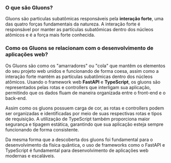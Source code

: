 ### O que são Gluons?

Gluons são particulas subatômicas responsáveis pela **interação forte**, uma das quatro forças fundamentais da natureza. A interação forte é responsável por manter as partículas subatômicas dentro dos núcleos atômicos e é a força mais forte conhecida. 

### Como os Gluons se relacionam com o desenvolvimento de aplicações web?

Os Gluons são como os "amarradores" ou "cola" que mantêm os elementos do seu projeto web unidos e funcionando de forma coesa, assim como a interação forte mantém as partículas subatômicas dentro dos núcleos atômicos. Usando o framework web **FastAPI** e **TypeScript**, os gluons são representados pelas rotas e controllers que interligam sua aplicação, permitindo que os dados fluam de maneira organizada entre o front-end e o back-end. 

Assim como os gluons possuem carga de cor, as rotas e controllers podem ser organizadas e identificadas por meio de suas respectivas rotas e tipos de requisição. A utilização de TypeScript também proporciona maior segurança e tipagem estática, garantindo que sua aplicação esteja sempre funcionando de forma consistente. 

Da mesma forma que a descoberta dos gluons foi fundamental para o desenvolvimento da física quântica, o uso de frameworks como o FastAPI e TypeScript é fundamental para desenvolvimento de aplicações web modernas e escaláveis.

 